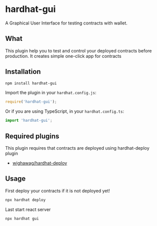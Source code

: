 # hardhat-gui

A Graphical User Interface for testing contracts with wallet.

## What

This plugin help you to test and control your deployed contracts before production.
It creates simple one-click app for contracts

## Installation

```bash
npm install hardhat-gui
```

Import the plugin in your `hardhat.config.js`:

```js
require('hardhat-gui');
```

Or if you are using TypeScript, in your `hardhat.config.ts`:

```ts
import 'hardhat-gui';
```

## Required plugins

This plugin requires that contracts are deployed using hardhat-deploy plugin

- [wighawag/hardhat-deploy](https://github.com/wighawag/hardhat-deploy.git)

## Usage

First deploy your contracts if it is not deployed yet!

```bash
npx hardhat deploy
```

Last start react server

```bash
npx hardhat gui
```
